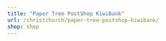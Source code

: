 ```yaml
---
title: "Paper Tree PostShop KiwiBank"
url: /christchurch/paper-tree-postshop-kiwibank/
shop: shop
---
```

